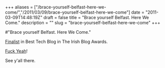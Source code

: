 +++
aliases = ["/brace-yourself-belfast-here-we-come/","/2011/03/09/brace-yourself-belfast-here-we-come"]
date = "2011-03-09T14:48:19Z"
draft = false
title = "Brace yourself Belfast. Here We Come."
description = ""
slug = "brace-yourself-belfast-here-we-come"
+++

#"Brace yourself Belfast. Here We Come."


 <div><a href="http://awards.ie/blogawards/2011/03/09/2011-irish-blog-awards-finalists/">Finalist</a> in Best Tech Blog in The Irish Blog Awards.</div><p /><div><a href="http://fuckyeahnouns.com/blog%20awards">Fuck Yeah</a>!</div> <p /><div>See y&#39;all there.</div>
 